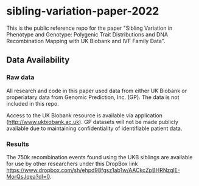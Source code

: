 # sibling-variation-paper-2022
This is the public reference repo for the paper "Sibling Variation in Phenotype and Genotype: Polygenic Trait Distributions and DNA Recombination Mapping with UK Biobank and IVF Family Data".



## Data Availability
### Raw data
All research and code in this paper used data from either UK Biobank or properiatary data from Genomic Prediction, Inc. (GP). The data is not included in this repo. 

Access to the UK Biobank resource is available via application (http://www.ukbiobank.ac.uk).
GP datasets will not be made publicly available due to maintaining confidentiality of identifiable patient data.

### Results
The 750k recombination events found using the UKB siblings are available for use by other researchers under this DropBox link https://www.dropbox.com/sh/ehpd98fgsz1ab1w/AACkcZpBHRNzqlE-MorQsJqea?dl=0.

